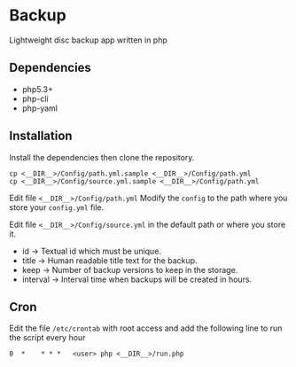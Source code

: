 # Backup

Lightweight disc backup app written in php

## Dependencies

* php5.3+
* php-cli
* php-yaml

## Installation

Install the dependencies then clone the repository.

    cp <__DIR__>/Config/path.yml.sample <__DIR__>/Config/path.yml
    cp <__DIR__>/Config/source.yml.sample <__DIR__>/Config/path.yml

Edit file `<__DIR__>/Config/path.yml`
Modify the `config` to the path where you store your `config.yml` file.

Edit file `<__DIR__>/Config/source.yml` in the default path or where you store it.

* id -> Textual id which must be unique.
* title -> Human readable title text for the backup.
* keep -> Number of backup versions to keep in the storage.
* interval -> Interval time when backups will be created in hours.

## Cron

Edit the file `/etc/crontab` with root access and add the following line to run the script every hour

    0  *    * * *   <user> php <__DIR__>/run.php
